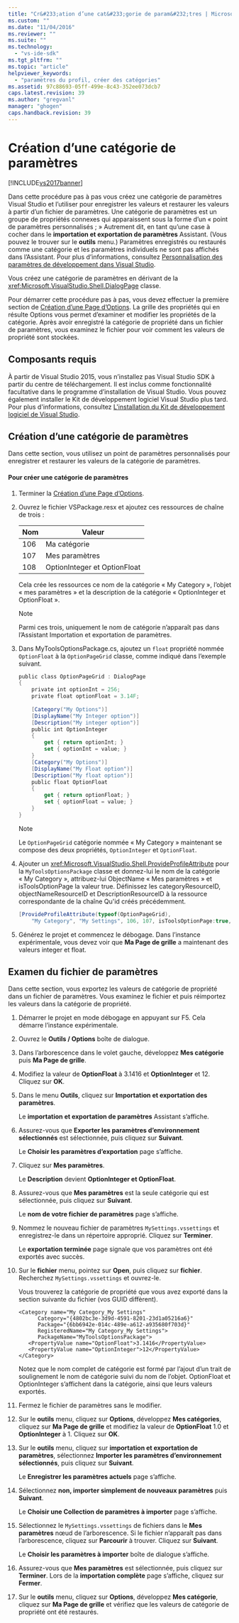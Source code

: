 ```yaml
---
title: "Cr&#233;ation d’une cat&#233;gorie de param&#232;tres | Microsoft Docs"
ms.custom: ""
ms.date: "11/04/2016"
ms.reviewer: ""
ms.suite: ""
ms.technology: 
  - "vs-ide-sdk"
ms.tgt_pltfrm: ""
ms.topic: "article"
helpviewer_keywords: 
  - "paramètres du profil, créer des catégories"
ms.assetid: 97c88693-05ff-499e-8c43-352ee073dcb7
caps.latest.revision: 39
ms.author: "gregvanl"
manager: "ghogen"
caps.handback.revision: 39
---
```

# Cr&#233;ation d’une cat&#233;gorie de param&#232;tres
[!INCLUDE[vs2017banner](../code-quality/includes/vs2017banner.md)]

Dans cette procédure pas à pas vous créez une catégorie de paramètres Visual Studio et l’utiliser pour enregistrer les valeurs et restaurer les valeurs à partir d’un fichier de paramètres. Une catégorie de paramètres est un groupe de propriétés connexes qui apparaissent sous la forme d’un « point de paramètres personnalisés ; » Autrement dit, en tant qu’une case à cocher dans le **importation et exportation de paramètres** Assistant. \(Vous pouvez le trouver sur le **outils** menu.\) Paramètres enregistrés ou restaurés comme une catégorie et les paramètres individuels ne sont pas affichés dans l’Assistant. Pour plus d’informations, consultez [Personnalisation des paramètres de développement dans Visual Studio](http://msdn.microsoft.com/fr-fr/22c4debb-4e31-47a8-8f19-16f328d7dcd3).  
  
 Vous créez une catégorie de paramètres en dérivant de la <xref:Microsoft.VisualStudio.Shell.DialogPage> classe.  
  
 Pour démarrer cette procédure pas à pas, vous devez effectuer la première section de [Création d’une Page d’Options](../extensibility/creating-an-options-page.md). La grille des propriétés qui en résulte Options vous permet d’examiner et modifier les propriétés de la catégorie. Après avoir enregistré la catégorie de propriété dans un fichier de paramètres, vous examinez le fichier pour voir comment les valeurs de propriété sont stockées.  
  
## Composants requis  
 À partir de Visual Studio 2015, vous n’installez pas Visual Studio SDK à partir du centre de téléchargement. Il est inclus comme fonctionnalité facultative dans le programme d’installation de Visual Studio. Vous pouvez également installer le Kit de développement logiciel Visual Studio plus tard. Pour plus d'informations, consultez [L'installation du Kit de développement logiciel de Visual Studio](../extensibility/installing-the-visual-studio-sdk.md).  
  
## Création d’une catégorie de paramètres  
 Dans cette section, vous utilisez un point de paramètres personnalisés pour enregistrer et restaurer les valeurs de la catégorie de paramètres.  
  
#### Pour créer une catégorie de paramètres  
  
1.  Terminer la [Création d’une Page d’Options](../extensibility/creating-an-options-page.md).  
  
2.  Ouvrez le fichier VSPackage.resx et ajoutez ces ressources de chaîne de trois :  
  
    |Nom|Valeur|  
    |---------|------------|  
    |106|Ma catégorie|  
    |107|Mes paramètres|  
    |108|OptionInteger et OptionFloat|  
  
     Cela crée les ressources ce nom de la catégorie « My Category », l’objet « mes paramètres » et la description de la catégorie « OptionInteger et OptionFloat ».  
  
    > [!NOTE]
    >  Parmi ces trois, uniquement le nom de catégorie n’apparaît pas dans l’Assistant Importation et exportation de paramètres.  
  
3.  Dans MyToolsOptionsPackage.cs, ajoutez un `float` propriété nommée `OptionFloat` à la `OptionPageGrid` classe, comme indiqué dans l’exemple suivant.  
  
    ```c#  
    public class OptionPageGrid : DialogPage  
    {  
        private int optionInt = 256;  
        private float optionFloat = 3.14F;  
  
        [Category("My Options")]  
        [DisplayName("My Integer option")]  
        [Description("My integer option")]  
        public int OptionInteger  
        {  
            get { return optionInt; }  
            set { optionInt = value; }  
        }  
        [Category("My Options")]  
        [DisplayName("My Float option")]  
        [Description("My float option")]  
        public float OptionFloat  
        {  
            get { return optionFloat; }  
            set { optionFloat = value; }  
        }  
    }  
    ```  
  
    > [!NOTE]
    >  Le `OptionPageGrid` catégorie nommée « My Category » maintenant se compose des deux propriétés, `OptionInteger` et `OptionFloat`.  
  
4.  Ajouter un <xref:Microsoft.VisualStudio.Shell.ProvideProfileAttribute> pour la `MyToolsOptionsPackage` classe et donnez\-lui le nom de la catégorie « My Category », attribuez\-lui ObjectName « Mes paramètres » et isToolsOptionPage la valeur true. Définissez les categoryResourceID, objectNameResourceID et DescriptionResourceID à la ressource correspondante de la chaîne Qu'id créés précédemment.  
  
    ```c#  
    [ProvideProfileAttribute(typeof(OptionPageGrid),   
        "My Category", "My Settings", 106, 107, isToolsOptionPage:true, DescriptionResourceID = 108)]  
    ```  
  
5.  Générez le projet et commencez le débogage. Dans l’instance expérimentale, vous devez voir que **Ma Page de grille** a maintenant des valeurs integer et float.  
  
## Examen du fichier de paramètres  
 Dans cette section, vous exportez les valeurs de catégorie de propriété dans un fichier de paramètres. Vous examinez le fichier et puis réimportez les valeurs dans la catégorie de propriété.  
  
1.  Démarrer le projet en mode débogage en appuyant sur F5. Cela démarre l’instance expérimentale.  
  
2.  Ouvrez le **Outils \/ Options** boîte de dialogue.  
  
3.  Dans l’arborescence dans le volet gauche, développez **Mes catégorie** puis **Ma Page de grille**.  
  
4.  Modifiez la valeur de **OptionFloat** à 3.1416 et **OptionInteger** et 12. Cliquez sur **OK**.  
  
5.  Dans le menu **Outils**, cliquez sur **Importation et exportation des paramètres**.  
  
     Le **importation et exportation de paramètres** Assistant s’affiche.  
  
6.  Assurez\-vous que **Exporter les paramètres d’environnement sélectionnés** est sélectionnée, puis cliquez sur **Suivant**.  
  
     Le **Choisir les paramètres d’exportation** page s’affiche.  
  
7.  Cliquez sur **Mes paramètres**.  
  
     Le **Description** devient **OptionInteger et OptionFloat**.  
  
8.  Assurez\-vous que **Mes paramètres** est la seule catégorie qui est sélectionnée, puis cliquez sur **Suivant**.  
  
     Le **nom de votre fichier de paramètres** page s’affiche.  
  
9. Nommez le nouveau fichier de paramètres `MySettings.vssettings` et enregistrez\-le dans un répertoire approprié. Cliquez sur **Terminer**.  
  
     Le **exportation terminée** page signale que vos paramètres ont été exportés avec succès.  
  
10. Sur le **fichier** menu, pointez sur **Open**, puis cliquez sur **fichier**. Recherchez `MySettings.vssettings` et ouvrez\-le.  
  
     Vous trouverez la catégorie de propriété que vous avez exporté dans la section suivante du fichier \(vos GUID diffèrent\).  
  
    ```  
    <Category name="My Category_My Settings"   
          Category="{4802bc3e-3d9d-4591-8201-23d1a05216a6}"   
          Package="{6bb6942e-014c-489e-a612-a935680f703d}"   
          RegisteredName="My Category_My Settings">  
          PackageName="MyToolsOptionsPackage">  
       <PropertyValue name="OptionFloat">3.1416</PropertyValue>   
       <PropertyValue name="OptionInteger">12</PropertyValue>   
    </Category>  
    ```  
  
     Notez que le nom complet de catégorie est formé par l’ajout d’un trait de soulignement le nom de catégorie suivi du nom de l’objet. OptionFloat et OptionInteger s’affichent dans la catégorie, ainsi que leurs valeurs exportés.  
  
11. Fermez le fichier de paramètres sans le modifier.  
  
12. Sur le **outils** menu, cliquez sur **Options**, développez **Mes catégories**, cliquez sur **Ma Page de grille** et modifiez la valeur de **OptionFloat** 1.0 et **OptionInteger** à 1. Cliquez sur **OK**.  
  
13. Sur le **outils** menu, cliquez sur **importation et exportation de paramètres**, sélectionnez **Importer les paramètres d’environnement sélectionnés**, puis cliquez sur **Suivant**.  
  
     Le **Enregistrer les paramètres actuels** page s’affiche.  
  
14. Sélectionnez **non, importer simplement de nouveaux paramètres** puis **Suivant**.  
  
     Le **Choisir une Collection de paramètres à importer** page s’affiche.  
  
15. Sélectionnez le `MySettings.vssettings` de fichiers dans le **Mes paramètres** nœud de l’arborescence. Si le fichier n’apparaît pas dans l’arborescence, cliquez sur **Parcourir** à trouver. Cliquez sur **Suivant**.  
  
     Le **Choisir les paramètres à importer** boîte de dialogue s’affiche.  
  
16. Assurez\-vous que **Mes paramètres** est sélectionnée, puis cliquez sur **Terminer**. Lors de la **importation complète** page s’affiche, cliquez sur **Fermer**.  
  
17. Sur le **outils** menu, cliquez sur **Options**, développez **Mes catégorie**, cliquez sur **Ma Page de grille** et vérifiez que les valeurs de catégorie de propriété ont été restaurés.
